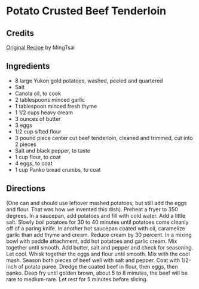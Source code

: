 # Potato Crusted Beef Tenderloin 

## Credits

[Original Recipe](http://www.foodtv.com/foodtv/recipe/0,6255,10791,00.html "http://www.foodtv.com/foodtv/recipe/0,6255,10791,00.html") by MingTsai

## Ingredients

- 8 large Yukon gold potatoes, washed, peeled and quartered
- Salt
- Canola oil, to cook
- 2 tablespoons minced garlic
- 1 tablespoon minced fresh thyme
- 1 1/2 cups heavy cream
- 3 ounces of butter
- 3 eggs
- 1/2 cup sifted flour
- 3 pound piece center cut beef tenderloin, cleaned and trimmed, cut into 2 pieces
- Salt and black pepper, to taste
- 1 cup flour, to coat
- 4 eggs, to coat
- 1 cup Panko bread crumbs, to coat

## Directions

(One can and should use leftover mashed potatoes, but still add the eggs and flour. That was how we invented this dish). Preheat a fryer to 350 degrees. In a saucepan, add potatoes and fill with cold water. Add a little salt. Slowly boil potatoes for 30 to 40 minutes until potatoes come cleanly off of a paring knife. In another hot saucepan coated with oil, caramelize garlic than add thyme and cream. Reduce cream by 30 percent. In a mixing bowl with paddle attachment, add hot potatoes and garlic cream. Mix together until smooth. Add butter, salt and pepper and check for seasoning. Let cool. Whisk together the eggs and flour until smooth. Mix with the cool mash. Season both pieces of beef well with salt and pepper. Coat with 1/2-inch of potato puree. Dredge the coated beef in flour, then eggs, then panko. Deep fry until golden brown, about 5 to 8 minutes, the beef will be rare to medium-rare. Let rest for 5 minutes before slicing.

